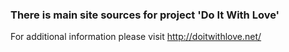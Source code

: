 ### There is main site sources for project 'Do It With Love'

For additional information please visit http://doitwithlove.net/
